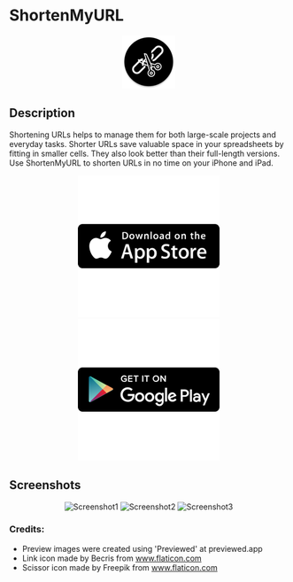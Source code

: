 # ShortenMyURL
<div align="center">
    <img alt="app_icon" src="GitHubListingMaterials/ic_launcher_round.png">
</div>

## Description

Shortening URLs helps to manage them for both large-scale projects and everyday tasks. Shorter URLs save valuable space in your spreadsheets by fitting in smaller cells. They also look better than their full-length versions. Use ShortenMyURL to shorten URLs in no time on your iPhone and iPad.

<div align="center">
    <a href="https://apps.apple.com/us/app/shortenmyurl/id1525888533">
    <img alt="appstorebutton" src="GitHubListingMaterials\app_store_256x256.png?raw=true">
    </a>
    <a href="https://play.google.com/store/apps/details?id=com.nocturnaldevlab.shorten_my_URL">
    <img alt="playstorebutton" src="GitHubListingMaterials\play_store_256x256.png?raw=true">
    </a>
</div>

## Screenshots

<div align="center">
    <img alt="Screenshot1" width="300" height="649" src="https://is1-ssl.mzstatic.com/image/thumb/PurpleSource116/v4/94/9b/c8/949bc8bc-f8fb-af21-8bcb-1f596fdce4f7/aca0b7be-ac6b-40f2-8ac4-19ead656befd_screenshots-6.5.001.jpeg/600x0w.webp"> <img alt="Screenshot2" width="300" height="649" src="https://is1-ssl.mzstatic.com/image/thumb/PurpleSource116/v4/94/9b/c8/949bc8bc-f8fb-af21-8bcb-1f596fdce4f7/aca0b7be-ac6b-40f2-8ac4-19ead656befd_screenshots-6.5.001.jpeg/600x0w.jpg"> <img alt="Screenshot3" width="300" height="649" src="https://is1-ssl.mzstatic.com/image/thumb/PurpleSource116/v4/77/dc/08/77dc0870-43db-a506-9369-6b6aed6215f4/ed03f3ef-6d89-46f4-bd83-c2721bc42567_screenshots-6.5.003.jpeg/600x0w.webp"> 
</div>

### Credits:

- Preview images were created using 'Previewed' at previewed.app
- Link icon made by Becris from www.flaticon.com
- Scissor icon made by Freepik from www.flaticon.com
